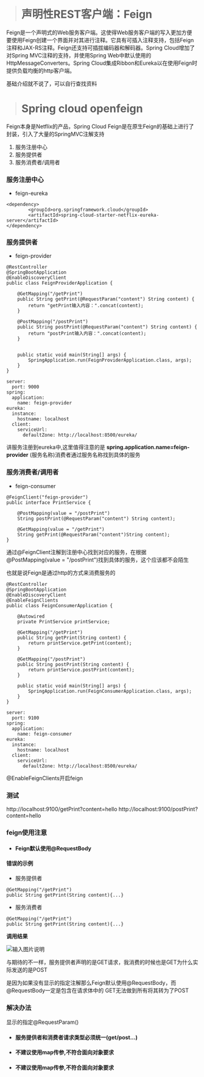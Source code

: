 > # 声明性REST客户端：Feign

Feign是一个声明式的Web服务客户端。这使得Web服务客户端的写入更加方便 要使用Feign创建一个界面并对其进行注释。它具有可插入注释支持，包括Feign注释和JAX-RS注释。Feign还支持可插拔编码器和解码器。Spring Cloud增加了对Spring MVC注释的支持，并使用Spring Web中默认使用的HttpMessageConverters。Spring Cloud集成Ribbon和Eureka以在使用Feign时提供负载均衡的http客户端。


基础介绍就不说了，可以自行查找资料

> # Spring cloud openfeign

Feign本身是Netflix的产品，Spring Cloud Feign是在原生Feign的基础上进行了封装，引入了大量的SpringMVC注解支持

1. 服务注册中心
2. 服务提供者
3. 服务消费者/调用者

### 服务注册中心

* feign-eureka

```
<dependency>
        <groupId>org.springframework.cloud</groupId>
        <artifactId>spring-cloud-starter-netflix-eureka-server</artifactId>
</dependency>
```
### 服务提供者

* feign-provider

```
@RestController
@SpringBootApplication
@EnableDiscoveryClient
public class FeignProviderApplication {

    @GetMapping("/getPrint")
    public String getPrint(@RequestParam("content") String content) {
        return "getPrint输入内容：".concat(content);
    }

    @PostMapping("/postPrint")
    public String postPrint(@RequestParam("content") String content) {
        return "postPrint输入内容：".concat(content);
    }


    public static void main(String[] args) {
        SpringApplication.run(FeignProviderApplication.class, args);
    }
}
```

```
server:
  port: 9000
spring:
  application:
    name: feign-provider
eureka:
  instance:
    hostname: localhost
  client:
    serviceUrl:
      defaultZone: http://localhost:8500/eureka/
```

讲服务注册到eureka中,这里值得注意的是 **spring.application.name=feign-provider** (服务名称)消费者通过服务名称找到具体的服务

###  服务消费者/调用者

* feign-consumer

```
@FeignClient("feign-provider")
public interface PrintService {

    @PostMapping(value = "/postPrint")
    String postPrint(@RequestParam("content") String content);

    @GetMapping(value = "/getPrint")
    String getPrint(@RequestParam("content")String content);
}
```

通过@FeignClient注解到注册中心找到对应的服务，在根据@PostMapping(value = "/postPrint")找到具体的服务，这个应该都不会陌生

也就是说Feign是通过http的方式来消费服务的

```
@RestController
@SpringBootApplication
@EnableDiscoveryClient
@EnableFeignClients
public class FeignConsumerApplication {

    @Autowired
    private PrintService printService;

    @GetMapping("/getPrint")
    public String getPrint(String content) {
        return printService.getPrint(content);
    }

    @GetMapping("/postPrint")
    public String postPrint(String content) {
        return printService.postPrint(content);
    }

    public static void main(String[] args) {
        SpringApplication.run(FeignConsumerApplication.class, args);
    }
}
```

```
server:
  port: 9100
spring:
  application:
    name: feign-consumer
eureka:
  instance:
    hostname: localhost
  client:
    serviceUrl:
      defaultZone: http://localhost:8500/eureka/
```

@EnableFeignClients开启feign

### 测试

http://localhost:9100/getPrint?content=hello
http://localhost:9100/postPrint?content=hello

### feign使用注意

* #### Feign默认使用@RequestBody


#### 错误的示例

* 服务提供者

```
@GetMapping("/getPrint")
public String getPrint(String content){...}
```

* 服务消费者

```
@GetMapping("/getPrint")
public String getPrint(String content){...}
```

**调用结果**

![输入图片说明](https://images.gitee.com/uploads/images/2018/0810/144202_4087cd01_966228.png "屏幕截图.png")

与期待的不一样，服务提供者声明的是GET请求，我消费的时候也是GET为什么实际发送的是POST

是因为如果没有显示的指定注解那么Feign默认使用@RequestBody，而@RequestBody一定是包含在请求体中的 GET无法做到所有将其转为了POST

### 解决办法

显示的指定@RequestParam()

* #### 服务提供者和消费者请求类型必须统一(get/post...)

* #### 不建议使用map传参,不符合面向对象要求

* #### 不建议使用map传参,不符合面向对象要求





